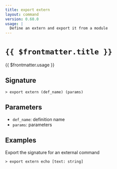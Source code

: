 ```yaml
---
title: export extern
layout: command
version: 0.60.0
usage: |
  Define an extern and export it from a module
---
```


# `{{ $frontmatter.title }}`

<div style='white-space: pre-wrap;'>{{ $frontmatter.usage }}</div>

## Signature

```> export extern (def_name) (params)```

## Parameters

 -  `def_name`: definition name
 -  `params`: parameters

## Examples

Export the signature for an external command
```shell
> export extern echo [text: string]
```
